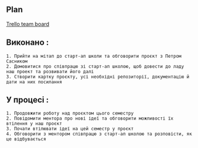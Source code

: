 Plan
----
[Trello team board](https://trello.com/b/JFUsPlfT/jobhelper)

Виконано : 
--
	1. Прийти на мітап до старт-ап школи та обговорити проєкт з Петром Сасником
	2. Домовитися про співпрацю зі старт-ап школою, щоб довести до ладу наш проект та розвивати його далі
	3. Створити картку проєкту, усі необхідні репозиторії, документацію й дати на них посилання
У процесі :
--
	1. Продовжити роботу над проєктом цього семестру
	2. Повідомити ментора про нові ідеї та обговорити можливості їх втілення у наш проєкт
	3. Почати втілювати ідеї на цей семестр у проєкт
	4. Обговорити з ментором співпрацю з старт-ап школою та розповісти, як це відбувається